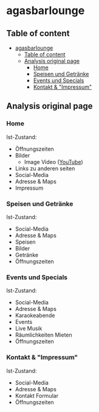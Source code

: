 # agasbarlounge
## Table of content
- [agasbarlounge](#agasbarlounge)
  - [Table of content](#table-of-content)
  - [Analysis original page](#analysis-original-page)
    - [Home](#home)
    - [Speisen und Getränke](#speisen-und-getränke)
    - [Events und Specials](#events-und-specials)
    - [Kontakt & "Impressum"](#kontakt--impressum)

## Analysis original page
### Home
Ist-Zustand:
- Öffnungszeiten
- Bilder
  - Image Video ([YouTube](https://www.youtube.com/watch?v=aBxstntaUB0&t=1s))
- Links zu anderen seiten
- Social-Media
- Adresse & Maps
- Impressum
### Speisen und Getränke
Ist-Zustand:
- Social-Media
- Adresse & Maps
- Speisen
- Bilder
- Getränke
- Öffnungszeiten
### Events und Specials
Ist-Zustand:
- Social-Media
- Adresse & Maps
- Karaokeabende
- Events
- Live Musik
- Räumlichkeiten Mieten
- Öffnungszeiten
### Kontakt & "Impressum"
Ist-Zustand:
- Social-Media
- Adresse & Maps
- Kontakt Formular
- Öffnungszeiten